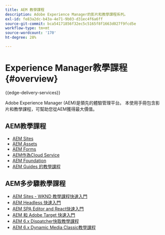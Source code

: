 ```yaml
---
title: AEM 教學課程
description: Adobe Experience Manager的影片和教學課程系列。
exl-id: fe83a2dc-b43a-4e71-9b03-d31ec4f6a6ff
source-git-commit: bca54171856f32ec5c5165f8f1663d027f9fcd5e
workflow-type: tm+mt
source-wordcount: '170'
ht-degree: 28%

---
```


# Experience Manager教學課程 {#overview}

{{edge-delivery-services}}

Adobe Experience Manager (AEM)是領先的體驗管理平台。 本使用手冊包含影片和教學課程，可幫助您從AEM獲得最大價值。

## AEM教學課程

+ [AEM Sites](https://experienceleague.adobe.com/docs/experience-manager-learn/sites/overview.html)
+ [AEM Assets](https://experienceleague.adobe.com/docs/experience-manager-learn/assets/overview.html)
+ [AEM Forms](https://experienceleague.adobe.com/docs/experience-manager-learn/forms/overview.html)
+ [AEM作為Cloud Service](https://experienceleague.adobe.com/docs/experience-manager-learn/cloud-service/overview.html)
+ [AEM Foundation](https://experienceleague.adobe.com/docs/experience-manager-learn/foundation/overview.html)
+ [AEM Guides 的教學課程](https://experienceleague.adobe.com/docs/experience-manager-guides-learn/tutorials/overview.html)

## AEM多步驟教學課程

+ [AEM Sites - WKND 教學課程快速入門](https://experienceleague.adobe.com/docs/experience-manager-learn/getting-started-wknd-tutorial-develop/overview.html?lang=zh-Hant)
+ [AEM Headless 快速入門](https://experienceleague.adobe.com/docs/experience-manager-learn/getting-started-with-aem-headless/overview.html)
+ [AEM SPA Editor and React快速入門](https://experienceleague.adobe.com/docs/experience-manager-learn/spa-react-tutorial/overview.html)
+ [AEM 和 Adobe Target 快速入門](https://experienceleague.adobe.com/docs/experience-manager-learn/aem-target-tutorial/overview.html)
+ [AEM 6.x Dispatcher快取教學課程](https://experienceleague.adobe.com/docs/experience-manager-learn/dispatcher-tutorial/overview.html)
+ [AEM 6.x Dynamic Media Classic教學課程](https://experienceleague.adobe.com/docs/experience-manager-learn/dynamic-media-classic-tutorial/overview.html)
